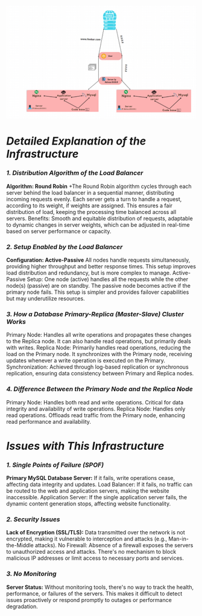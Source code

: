 ![Distributed Web Infrastructure](1-distributed_web_infrastructure.png)

# ***Detailed Explanation of the Infrastructure***

### _1. Distribution Algorithm of the Load Balancer_

**Algorithm: Round Robin**
+The Round Robin algorithm cycles through each server behind the load balancer in a sequential manner, distributing incoming requests evenly. Each server gets a turn to handle a request, according to its weight, if weights are assigned. This ensures a fair distribution of load, keeping the processing time balanced across all servers.
Benefits: Smooth and equitable distribution of requests, adaptable to dynamic changes in server weights, which can be adjusted in real-time based on server performance or capacity.
### _2. Setup Enabled by the Load Balancer_

**Configuration: Active-Passive**
All nodes handle requests simultaneously, providing higher throughput and better response times. This setup improves load distribution and redundancy, but is more complex to manage.
Active-Passive Setup: One node (active) handles all the requests while the other node(s) (passive) are on standby. The passive node becomes active if the primary node fails. This setup is simpler and provides failover capabilities but may underutilize resources.
### _3. How a Database Primary-Replica (Master-Slave) Cluster Works_

Primary Node: Handles all write operations and propagates these changes to the Replica node. It can also handle read operations, but primarily deals with writes.
Replica Node: Primarily handles read operations, reducing the load on the Primary node. It synchronizes with the Primary node, receiving updates whenever a write operation is executed on the Primary.
Synchronization: Achieved through log-based replication or synchronous replication, ensuring data consistency between Primary and Replica nodes.
### _4. Difference Between the Primary Node and the Replica Node_

Primary Node:
Handles both read and write operations.
Critical for data integrity and availability of write operations.
Replica Node:
Handles only read operations.
Offloads read traffic from the Primary node, enhancing read performance and availability.
# ***Issues with This Infrastructure***
### _1. Single Points of Failure (SPOF)_
**Primary MySQL Database Server:**
 If it fails, write operations cease, affecting data integrity and updates.
Load Balancer: If it fails, no traffic can be routed to the web and application servers, making the website inaccessible.
Application Server: If the single application server fails, the dynamic content generation stops, affecting website functionality.
### _2. Security Issues_
**Lack of Encryption (SSL/TLS):**
 Data transmitted over the network is not encrypted, making it vulnerable to interception and attacks (e.g., Man-in-the-Middle attacks).
No Firewall: Absence of a firewall exposes the servers to unauthorized access and attacks. There's no mechanism to block malicious IP addresses or limit access to necessary ports and services.
### _3. No Monitoring_
**Server Status:**
 Without monitoring tools, there's no way to track the health, performance, or failures of the servers. This makes it difficult to detect issues proactively or respond promptly to outages or performance degradation.
